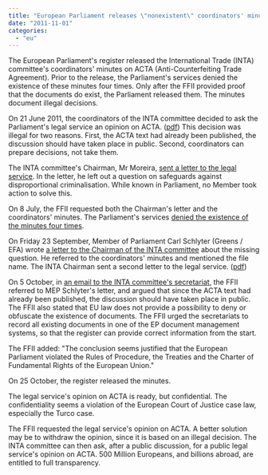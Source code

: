 ```yaml
---
title: "European Parliament releases \"nonexistent\" coordinators' minutes on ACTA"
date: "2011-11-01"
categories: 
  - "eu"
---
```


The European Parliament's register released the International Trade (INTA) committee's coordinators' minutes on ACTA (Anti-Counterfeiting Trade Agreement). Prior to the release, the Parliament's services denied the existence of these minutes four times. Only after the FFII provided proof that the documents do exist, the Parliament released them. The minutes document illegal decisions.

On 21 June 2011, the coordinators of the INTA committee decided to ask the Parliament's legal service an opinion on ACTA. ([pdf](http://people.ffii.org/~ante/acta/INTA-minutes/Coordinators%27s%20minutes%202011%200621.pdf)) This decision was illegal for two reasons. First, the ACTA text had already been published, the discussion should have taken place in public. Second, coordinators can prepare decisions, not take them.

The INTA committee's Chairman, Mr Moreira, [sent a letter to the legal service](http://acta.ffii.org/?p=702). In the letter, he left out a question on safeguards against disproportional criminalisation. While known in Parliament, no Member took action to solve this.

On 8 July, the FFII requested both the Chairman's letter and the coordinators' minutes. The Parliament's services [denied the existence of the minutes four times](http://acta.ffii.org/?p=827).

On Friday 23 September, Member of Parliament Carl Schlyter (Greens / EFA) wrote [a letter to the Chairman of the INTA committee](http://lists.act-on-acta.eu/pipermail/hub/2011-September/000013.html) about the missing question. He referred to the coordinators' minutes and mentioned the file name. The INTA Chairman sent a second letter to the legal service. ([pdf](http://people.ffii.org/~ante/acta/INTA-minutes/Moreira-Pennera%20ACTA2.pdf))

On 5 October, in [an email to the INTA committee's secretariat](http://acta.ffii.org/?p=827), the FFII referred to MEP Schlyter's letter, and argued that since the ACTA text had already been published, the discussion should have taken place in public. The FFII also stated that EU law does not provide a possibility to deny or obfuscate the existence of documents. The FFII urged the secretariats to record all existing documents in one of the EP document management systems, so that the register can provide correct information from the start.

The FFII added: "The conclusion seems justified that the European Parliament violated the Rules of Procedure, the Treaties and the Charter of Fundamental Rights of the European Union."

On 25 October, the register released the minutes.

The legal service's opinion on ACTA is ready, but confidential. The confidentiality seems a violation of the European Court of Justice case law, especially the Turco case.

The FFII requested the legal service's opinion on ACTA. A better solution may be to withdraw the opinion, since it is based on an illegal decision. The INTA committee can then ask, after a public discussion, for a public legal service's opinion on ACTA. 500 Million Europeans, and billions abroad, are entitled to full transparency.
